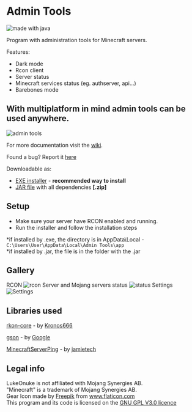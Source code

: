 # Admin Tools
![made with java](https://camo.githubusercontent.com/f323bfd5013976480497e79198bee01b7c5356a4/687474703a2f2f466f7254686542616467652e636f6d2f696d616765732f6261646765732f6d6164652d776974682d6a6176612e737667)

Program with administration tools for Minecraft servers.

Features:
 - Dark mode
 - Rcon client
 - Server status
 - Minecraft services status (eg. authserver, api...)
 - Barebones mode
 
## With multiplatform in mind admin tools can be used anywhere.
![admin tools](https://i.imgur.com/Rqxxcbg.png)

For more documentation visit the [wiki](https://github.com/LukeOnuke/AdminTools/wiki).

Found a bug? Report it [here](https://github.com/LukeOnuke/AdminTools/issues/new)

Downloadable as:
- [EXE installer](https://github.com/LukeOnuke/AdminTools/releases) - **recommended way to install**
- [JAR file](https://github.com/LukeOnuke/AdminTools/releases) with all dependencies **[.zip]**

## Setup
 - Make sure your server have RCON enabled and running. 
 - Run the installer and follow the installation steps

*if installed by .exe, the directory is in AppData\Local - `C:\Users\User\AppData\Local\Admin Tools\app`  
*if installed by .jar, the file is in the folder with the .jar

## Gallery
RCON
![rcon](https://i.imgur.com/PchJsn3.png)
Server and Mojang servers status
![status](https://i.imgur.com/xlsjx7I.png)
Settings
![Settings](https://i.imgur.com/6KbtzCf.png)

## Libraries used
[rkon-core](https://github.com/Kronos666/rkon-core)  - by [Kronos666](https://github.com/Kronos666)

[gson](https://github.com/google/gson) - by [Google](https://github.com/google)

[MinecraftServerPing](https://github.com/jamietech/MinecraftServerPing) - by [jamietech](https://github.com/jamietech)

## Legal info
LukeOnuke is not affiliated with Mojang Synergies AB.  
"Minecraft" is a trademark of Mojang Synergies AB.  
Gear Icon made by [Freepik](https://www.flaticon.com/authors/freepik) from www.flaticon.com  
This program and its code is licensed on the [GNU GPL V3.0 licence](https://github.com/LukeOnuke/AdminTools/blob/master/LICENSE)
